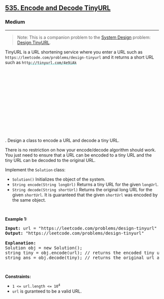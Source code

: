 <h2><a href="https://leetcode.com/problems/encode-and-decode-tinyurl/">535. Encode and Decode TinyURL</a></h2><h3>Medium</h3><hr><div style="user-select: auto;"><blockquote style="user-select: auto;">Note: This is a companion problem to the <a href="https://leetcode.com/discuss/interview-question/system-design/" target="_blank" style="user-select: auto;">System Design</a> problem: <a href="https://leetcode.com/discuss/interview-question/124658/Design-a-URL-Shortener-(-TinyURL-)-System/" target="_blank" style="user-select: auto;">Design TinyURL</a>.</blockquote>

<p style="user-select: auto;">TinyURL is a URL shortening service where you enter a URL such as <code style="user-select: auto;">https://leetcode.com/problems/design-tinyurl</code> and it returns a short URL such as <code style="user-select: auto;">htt<lclighter data-id="lgt255237263" data-bundle-id="0" style="background-image: linear-gradient(transparent 0%, transparent calc(50% - 4px), rgb(204, 242, 241) calc(50% - 4px), rgb(204, 242, 241) 100%); transition: background-position 120ms ease-in-out 0s, padding 120ms ease-in-out 0s; background-size: 100% 200%; background-position: initial; user-select: auto; background-color: initial;">p://tinyurl.com/4e9iAk</lclighter><div class="LinerThreadIcon LinerFirst" data-highlight-id="255237263" data-bundle-id="0" id="lgt255237263" style="background-image: url(&quot;https://gcpstorage.getliner.com/liner-service-bucket/user_photo_default/color-3/Y.svg&quot;); user-select: auto;">
        <div class="LinerThreadIcon__dim" style="user-select: auto;"></div>
        <div class="LinerThreadIcon__mentioned" style="user-select: auto;">
          <div class="LinerThreadIcon__mentionedImg" style="user-select: auto;"></div>
        </div>
        <div class="LinerThreadIcon__onlyMe" style="user-select: auto;">
          <div class="LinerThreadIcon__onlyMeImg" style="user-select: auto;"></div>
        </div>
      </div></code>. Design a class to encode a URL and decode a tiny URL.</p>

<p style="user-select: auto;">There is no restriction on how your encode/decode algorithm should work. You just need to ensure that a URL can be encoded to a tiny URL and the tiny URL can be decoded to the original URL.</p>

<p style="user-select: auto;">Implement the <code style="user-select: auto;">Solution</code> class:</p>

<ul style="user-select: auto;">
	<li style="user-select: auto;"><code style="user-select: auto;">Solution()</code> Initializes the object of the system.</li>
	<li style="user-select: auto;"><code style="user-select: auto;">String encode(String longUrl)</code> Returns a tiny URL for the given <code style="user-select: auto;">longUrl</code>.</li>
	<li style="user-select: auto;"><code style="user-select: auto;">String decode(String shortUrl)</code> Returns the original long URL for the given <code style="user-select: auto;">shortUrl</code>. It is guaranteed that the given <code style="user-select: auto;">shortUrl</code> was encoded by the same object.</li>
</ul>

<p style="user-select: auto;">&nbsp;</p>
<p style="user-select: auto;"><strong style="user-select: auto;">Example 1:</strong></p>

<pre style="user-select: auto;"><strong style="user-select: auto;">Input:</strong> url = "https://leetcode.com/problems/design-tinyurl"
<strong style="user-select: auto;">Output:</strong> "https://leetcode.com/problems/design-tinyurl"

<strong style="user-select: auto;">Explanation:</strong>
Solution obj = new Solution();
string tiny = obj.encode(url); // returns the encoded tiny url.
string ans = obj.decode(tiny); // returns the original url after deconding it.
</pre>

<p style="user-select: auto;">&nbsp;</p>
<p style="user-select: auto;"><strong style="user-select: auto;">Constraints:</strong></p>

<ul style="user-select: auto;">
	<li style="user-select: auto;"><code style="user-select: auto;">1 &lt;= url.length &lt;= 10<sup style="user-select: auto;">4</sup></code></li>
	<li style="user-select: auto;"><code style="user-select: auto;">url</code> is guranteed to be a valid URL.</li>
</ul>
</div>